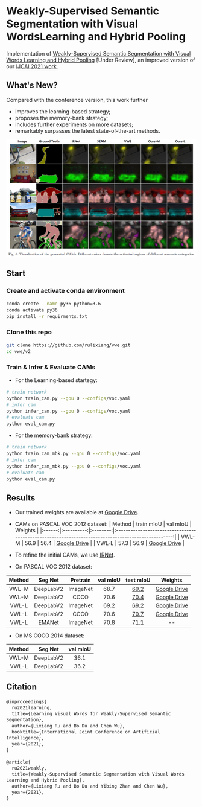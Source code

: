 # Weakly-Supervised Semantic Segmentation with Visual WordsLearning and Hybrid Pooling

Implementation of [Weakly-Supervised Semantic Segmentation with Visual Words Learning and Hybrid Pooling](https://lixiangru.cn/assets/files/vwl.pdf) [Under Review], an improved version of our [IJCAI 2021 work](https://lixiangru.cn/assets/files/vwe.pdf).

## What's New?

Compared with the conference version, this work further

- improves the learning-based strategy;
- proposes the memory-bank strategy;
- includes further experiments on more datasets;
- remarkably surpasses the latest state-of-the-art methods.

<img align="center" src="./figures/vwl.png"/>

## Start

### Create and activate conda environment

```bash
conda create --name py36 python=3.6
conda activate py36
pip install -r requirments.txt
```

### Clone this repo

```bash
git clone https://github.com/rulixiang/vwe.git
cd vwe/v2
```

### Train & Infer & Evaluate CAMs

- For the Learning-based startegy:

```bash
# train network
python train_cam.py --gpu 0 --configs/voc.yaml
# infer cam
python infer_cam.py --gpu 0 --configs/voc.yaml
# evaluate cam
python eval_cam.py
```

- For the memory-bank strategy:

```bash
# train network
python train_cam_mbk.py --gpu 0 --configs/voc.yaml
# infer cam
python infer_cam_mbk.py --gpu 0 --configs/voc.yaml
# evaluate cam
python eval_cam.py
```

## Results

- Our trained weights are available at [Google Drive](https://drive.google.com/drive/folders/1h8Erevo7uQLq56yP-c89za28a0NvxzWG?usp=sharing).
- CAMs on PASCAL VOC 2012 dataset:
| Method | train mIoU | val mIoU |                                              Weights                                               |
|:------:|:----------:|:--------:|:--------------------------------------------------------------------------------------------------:|
| VWL-M  |    56.9    |   56.4   | [Google Drive](https://drive.google.com/file/d/1S-jJiR35U_9a2IP2m9wdgLeotnQOje3Y/view?usp=sharing) |
| VWL-L  |    57.3    |   56.9   | [Google Drive](https://drive.google.com/file/d/1qxTJcodpxTGCK8NLKG3zY7F_bwVKS62E/view?usp=sharing) |

- To refine the initial CAMs, we use [IRNet](https://github.com/jiwoon-ahn/irn).

- On PASCAL VOC 2012 dataset:

| Method |  Seg Net  | Pretrain | val mIoU |                           test mIoU                            |                                              Weights                                               |
|:------:|:---------:|:--------:|:--------:|:--------------------------------------------------------------:|:--------------------------------------------------------------------------------------------------:|
| VWL-M  | DeepLabV2 | ImageNet |   68.7   | [69.2](http://host.robots.ox.ac.uk:8080/anonymous/XJDOJG.html) | [Google Drive](https://drive.google.com/file/d/1UtkjpDk5hdS0lVWGXqdSffjmeQrn-E2V/view?usp=sharing) |
| VWL-M  | DeepLabV2 |   COCO   |   70.6   | [70.4](http://host.robots.ox.ac.uk:8080/anonymous/J00QBG.html) | [Google Drive](https://drive.google.com/file/d/1VGw4rKg3Ex4N-GzjGcGEZQJlev6cKXnS/view?usp=sharing) |
| VWL-L  | DeepLabV2 | ImageNet |   69.2   | [69.2](http://host.robots.ox.ac.uk:8080/anonymous/Y0XECB.html) | [Google Drive](https://drive.google.com/file/d/1tBY3nyuiO9DU6jR40ZABh4EIGq53SrOC/view?usp=sharing) |
| VWL-L  | DeepLabV2 |   COCO   |   70.6   | [70.7](http://host.robots.ox.ac.uk:8080/anonymous/0QVYDO.html) | [Google Drive](https://drive.google.com/file/d/1OrbpPmG5Q1OJr2qczBw13O1-hixGtdGh/view?usp=sharing) |
| VWL-L  |  EMANet   | ImageNet |   70.8   | [71.1](http://host.robots.ox.ac.uk:8080/anonymous/FJJDSP.html) |                                                 --                                                 |

- On MS COCO 2014 dataset:

| Method |  Seg Net  | val mIoU |
|:------:|:---------:|:--------:|
| VWL-M  | DeepLabV2 |   36.1   |
| VWL-L  | DeepLabV2 |   36.2   |

## Citation

```
@inproceedings{
  ru2021learning,
  title={Learning Visual Words for Weakly-Supervised Semantic Segmentation},
  author={Lixiang Ru and Bo Du and Chen Wu},
  booktitle={International Joint Conference on Artificial Intelligence},
  year={2021},
}

@article{
  ru2021weakly,
  title={Weakly-Supervised Semantic Segmentation with Visual Words Learning and Hybrid Pooling},
  author={Lixiang Ru and Bo Du and Yibing Zhan and Chen Wu},
  year={2021},
}
```
